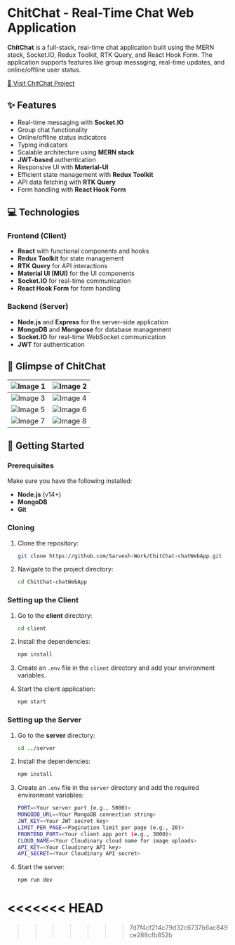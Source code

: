 # ChitChat - Real-Time Chat Web Application

**ChitChat** is a full-stack, real-time chat application built using the MERN stack, Socket.IO, Redux Toolkit, RTK Query, and React Hook Form. The application supports features like group messaging, real-time updates, and online/offline user status.

[📱 Visit ChitChat Project](https://chit-chat-chat-web-app.vercel.app/)

## ✨ Features

- Real-time messaging with **Socket.IO**
- Group chat functionality
- Online/offline status indicators
- Typing indicators
- Scalable architecture using **MERN stack**
- **JWT-based** authentication
- Responsive UI with **Material-UI**
- Efficient state management with **Redux Toolkit**
- API data fetching with **RTK Query**
- Form handling with **React Hook Form**

## 💻 Technologies

### Frontend (Client)
- **React** with functional components and hooks
- **Redux Toolkit** for state management
- **RTK Query** for API interactions
- **Material UI (MUI)** for the UI components
- **Socket.IO** for real-time communication
- **React Hook Form** for form handling

### Backend (Server)
- **Node.js** and **Express** for the server-side application
- **MongoDB** and **Mongoose** for database management
- **Socket.IO** for real-time WebSocket communication
- **JWT** for authentication

## 🔎 Glimpse of ChitChat

| ![Image 1](https://res.cloudinary.com/sarvesh-img/image/upload/v1726495918/bxxw23ay0czvesexrizg.png) | ![Image 2](https://res.cloudinary.com/sarvesh-img/image/upload/v1726495918/we4hogcsfdleewiya4so.png) |
|:----------------------------------------------------------------------------------------------------:|:----------------------------------------------------------------------------------------------------:|
| ![Image 3](https://res.cloudinary.com/sarvesh-img/image/upload/v1726495918/sysituvxmez8lgay9woo.png) | ![Image 4](https://res.cloudinary.com/sarvesh-img/image/upload/v1726495917/ghjufffcyvbpzczuwqgh.png) |
| ![Image 5](https://res.cloudinary.com/sarvesh-img/image/upload/v1726495917/ahqpw8qlbpvo9do2nxqk.png) | ![Image 6](https://res.cloudinary.com/sarvesh-img/image/upload/v1726495917/lskry2dehwqzu6kp31tw.png) |
| ![Image 7](https://res.cloudinary.com/sarvesh-img/image/upload/v1726495917/hhmzlcwxi2qt07iqgmvq.png) | ![Image 8](https://res.cloudinary.com/sarvesh-img/image/upload/v1726495917/qoqf5jarf7ncmrnkbxqj.png) |

## 🚀 Getting Started

### Prerequisites

Make sure you have the following installed:

- **Node.js** (v14+)
- **MongoDB**
- **Git**

### Cloning

1. Clone the repository:

    ```bash
    git clone https://github.com/Sarvesh-Work/ChitChat-chatWebApp.git
    ```

2. Navigate to the project directory:

    ```bash
    cd ChitChat-chatWebApp
    ```

### Setting up the Client

1. Go to the **client** directory:

    ```bash
    cd client
    ```

2. Install the dependencies:

    ```bash
    npm install
    ```

3. Create an `.env` file in the `client` directory and add your environment variables.

4. Start the client application:

    ```bash
    npm start
    ```

### Setting up the Server

1. Go to the **server** directory:

    ```bash
    cd ../server
    ```

2. Install the dependencies:

    ```bash
    npm install
    ```

3. Create an `.env` file in the `server` directory and add the required environment variables:

    ```bash
    PORT=<Your server port (e.g., 5000)>
    MONGODB_URL=<Your MongoDB connection string>
    JWT_KEY=<Your JWT secret key>
    LIMIT_PER_PAGE=<Pagination limit per page (e.g., 20)>
    FRONTEND_PORT=<Your client app port (e.g., 3000)>
    CLOUD_NAME=<Your Cloudinary cloud name for image uploads>
    API_KEY=<Your Cloudinary API key>
    API_SECRET=<Your Cloudinary API secret>
    ```

4. Start the server:

    ```bash
    npm run dev
    ```

<<<<<<< HEAD
=======

>>>>>>> 7d7f4cf214c79d32c6737b6ac849ce288cfb852b
